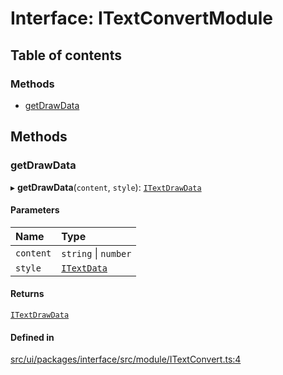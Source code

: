 # Interface: ITextConvertModule

## Table of contents

### Methods

- [getDrawData](ITextConvertModule.md#getdrawdata)

## Methods

### getDrawData

▸ **getDrawData**(`content`, `style`): [`ITextDrawData`](ITextDrawData.md)

#### Parameters

| Name | Type |
| :------ | :------ |
| `content` | `string` \| `number` |
| `style` | [`ITextData`](ITextData.md) |

#### Returns

[`ITextDrawData`](ITextDrawData.md)

#### Defined in

[src/ui/packages/interface/src/module/ITextConvert.ts:4](https://github.com/leaferjs/leafer-ui/blob/bf25826307b66b28129b03872bb2832c8787db48/packages/interface/src/module/ITextConvert.ts#L4)
